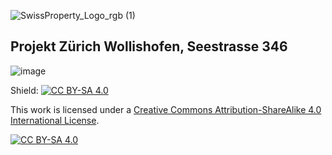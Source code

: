 ![SwissProperty_Logo_rgb (1)](https://user-images.githubusercontent.com/74647806/191551941-be5e8e41-118c-45d7-93ab-2a01897f35d0.png)

## Projekt Zürich Wollishofen, Seestrasse 346

![image](https://user-images.githubusercontent.com/74647806/191504174-87550d33-8347-4d5b-85a9-6287faf53eb9.png)



Shield: [![CC BY-SA 4.0][cc-by-sa-shield]][cc-by-sa]

This work is licensed under a
[Creative Commons Attribution-ShareAlike 4.0 International License][cc-by-sa].

[![CC BY-SA 4.0][cc-by-sa-image]][cc-by-sa]

[cc-by-sa]: http://creativecommons.org/licenses/by-sa/4.0/
[cc-by-sa-image]: https://licensebuttons.net/l/by-sa/4.0/88x31.png
[cc-by-sa-shield]: https://img.shields.io/badge/License-CC%20BY--SA%204.0-lightgrey.svg
